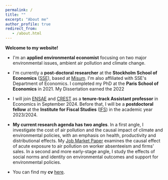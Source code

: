 ```yaml
---
permalink: /
title: ""
excerpt: "About me"
author_profile: true
redirect_from: 
   - /about.html
---
```


__Welcome to my website!__


* I'm an __applied environmental economist__ focusing on two major environmental issues, ambient air pollution and climate change.
 
* I'm currently a __post-doctoral researcher__ at the __Stockholm School of Economics__ (<a href="https://www.hhs.se/en/research/departments/de/">SSE</a>), based at <a href="https://www.hhs.se/en/research/institutes/misum-startpage/">Misum</a>. I'm also affiliated with SSE's Department of Economics. I completed my PhD at the __Paris School of Economics__ in 2021. My Dissertation earned the 2022 

* I will join <a href="https://www.ensae.fr/en">ENSAE</a> and <a href="https://crest.science/">CREST</a> as a __tenure-track Assistant professor__ in Economics in September 2024. Before that, I will be a __postdoctoral fellow__ at the __Institute for Fiscal Studies__ (<a href="https://ifs.org.uk/">IFS</a>) in the academic year 2023/2024.
 
* __My current research agenda has two angles__. In a first angle, I investigate the cost of air pollution and the causal impact of climate and environmental policies, with an emphasis on health, productivity and distributional effects. My <a href="https://marionleroutier.github.io/files/LeroutierOllivier_2022_cost_pollution_jmp.pdf">Job Market Paper</a> examines the causal effect of acute exposure to air pollution on worker absenteeism and firms' sales. In a second and more early-stage angle, I study the effects of social norms and identity on environmental outcomes and support for environmental policies.

* You can find my __cv__ <a href="http://marionleroutier.github.io/files/Leroutier_cv_EN.pdf">here</a>.

